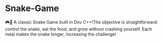 # Snake-Game
🎮🐍 A classic Snake Game built in Dev C++!The objective is straightforward: control the snake, eat the food, and grow without crashing  yourself. Each meal makes the snake longer, increasing the challenge!

